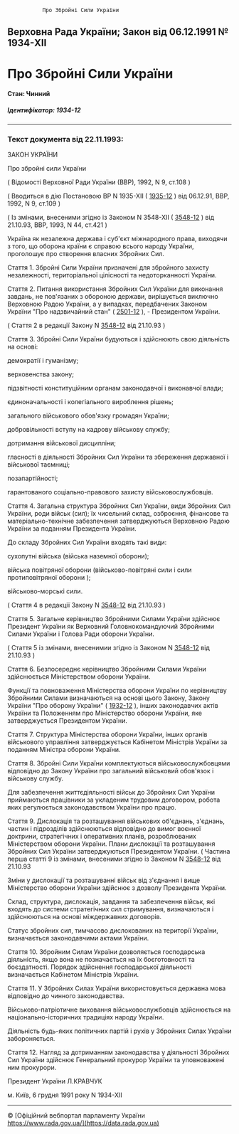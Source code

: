                Про Збройні Сили України

Верховна Рада України; Закон від 06.12.1991 № 1934-XII
------------------------------------------------------

Про Збройні Сили України
========================

#### Стан: Чинний

##### Ідентифікатор: 1934-12

* * *

### Текст документа від 22.11.1993:

ЗАКОН УКРАЇНИ

Про збройні сили України

( Відомості Верховної Ради України (ВВР), 1992, N 9, ст.108 )

( Вводиться в дію Постановою ВР N 1935-XII ( [1935-12](/go/1935-12) ) від 06.12.91, ВВР, 1992, N 9, ст.109 )

( Із змінами, внесеними згідно із Законом N 3548-XII ( [3548-12](/go/3548-12) ) від 21.10.93, ВВР, 1993, N 44, ст.421 )

Україна як незалежна держава і суб'єкт міжнародного права, виходячи з того, що оборона країни є справою всього народу України, проголошує про створення власних Збройних Сил.

Стаття 1. Збройні Сили України призначені для збройного захисту незалежності, територіальної цілісності та недоторканності України.

Стаття 2. Питання використання Збройних Сил України для виконання завдань, не пов'язаних з обороною держави, вирішується виключно Верховною Радою України, а у випадках, передбачених Законом України "Про надзвичайний стан" ( [2501-12](/go/2501-12) ), - Президентом України.

( Стаття 2 в редакції Закону N [3548-12](/go/3548-12) від 21.10.93 )

Стаття 3. Збройні Сили України будуються і здійснюють свою діяльність на основі:

демократії і гуманізму;

верховенства закону;

підзвітності конституційним органам законодавчої і виконавчої влади;

єдиноначальності і колегіального вироблення рішень;

загального військового обов'язку громадян України;

добровільності вступу на кадрову військову службу;

дотримання військової дисципліни;

гласності в діяльності Збройних Сил України та збереження державної і військової таємниці;

позапартійності;

гарантованого соціально-правового захисту військовослужбовців.

Стаття 4. Загальна структура Збройних Сил України, види Збройних Сил України, роди військ (сил); їх чисельний склад, озброєння, фінансове та матеріально-технічне забезпечення затверджуються Верховною Радою України за поданням Президента України.

До складу Збройних Сил України входять такі види:

сухопутні війська (війська наземної оборони);

війська повітряної оборони (військово-повітряні сили і сили протиповітряної оборони );

військово-морські сили.

( Стаття 4 в редакції Закону N [3548-12](/go/3548-12) від 21.10.93 )

Стаття 5. Загальне керівництво Збройними Силами України здійснює Президент України як Верховний Головнокомандуючий Збройними Силами України і Голова Ради оборони України.

( Стаття 5 із змінами, внесенимии згідно із Законом N [3548-12](/go/3548-12) від 21.10.93 )

Стаття 6. Безпосереднє керівництво Збройними Силами України здійснюється Міністерством оборони України.

Функції та повноваження Міністерства оборони України по керівництву Збройними Силами визначаються на основі цього Закону, Закону України "Про оборону України" ( [1932-12](/go/1932-12) ), інших законодавчих актів України та Положенням про Міністерство оборони України, яке затверджується Президентом України.

Стаття 7. Структура Міністерства оборони України, інших органів військового управління затверджується Кабінетом Міністрів України за поданням Міністра оборони України.

Стаття 8. Збройні Сили України комплектуються військовослужбовцями відповідно до Закону України про загальний військовий обов'язок і військову службу.

Для забезпечення життєдіяльності військ до Збройних Сил України приймаються працівники за укладеним трудовим договором, робота яких регулюється законодавством України про працю.

Стаття 9. Дислокація та розташування військових об'єднань, з'єднань, частин і підрозділів здійснюються відповідно до вимог воєнної доктрини, стратегічних і оперативних планів, розроблюваних Міністерством оборони України. Плани дислокації та розташування Збройних Сил України затверджуються Президентом України. ( Частина перша статті 9 із змінами, внесеними згідно із Законом N [3548-12](/go/3548-12) від 21.10.93

Зміни у дислокації та розташуванні військ від з'єднання і вище Міністерство оборони України здійснює з дозволу Президента України.

Склад, структура, дислокація, завдання та забезпечення військ, які входять до системи стратегічних сил стримування, визначаються і здійснюються на основі міждержавних договорів.

Статус збройних сил, тимчасово дислокованих на території України, визначається законодавчими актами України.

Стаття 10. Збройним Силам України дозволяється господарська діяльність, якщо вона не позначається на їх боєготовності та боєздатності. Порядок здійснення господарської діяльності визначається Кабінетом Міністрів України.

Стаття 11. У Збройних Силах України використовується державна мова відповідно до чинного законодавства.

Військово-патріотичне виховання військовослужбовців здійснюється на національно-історичних традиціях народу України.

Діяльність будь-яких політичних партій і рухів у Збройних Силах України забороняється.

Стаття 12. Нагляд за дотриманням законодавства у діяльності Збройних Сил України здійснює Генеральний прокурор України та уповноважені ним прокурори.

Президент України Л.КРАВЧУК

м. Київ, 6 грудня 1991 року N 1934-XII

* * *

© [Офіційний вебпортал парламенту України  
https://www.rada.gov.ua/](https://data.rada.gov.ua)